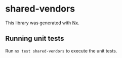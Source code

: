 # shared-vendors

This library was generated with [Nx](https://nx.dev).

## Running unit tests

Run `nx test shared-vendors` to execute the unit tests.
